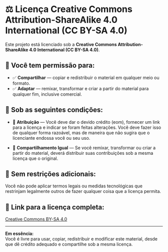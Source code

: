 # ⚖️ Licença Creative Commons Attribution-ShareAlike 4.0 International (CC BY-SA 4.0)

Este projeto está licenciado sob a **Creative Commons Attribution-ShareAlike 4.0 International (CC BY-SA 4.0)**.

## 📜 Você tem permissão para:

- ✅ **Compartilhar** — copiar e redistribuir o material em qualquer meio ou formato.
- ✅ **Adaptar** — remixar, transformar e criar a partir do material para qualquer fim, inclusive comercial.

## 🧠 Sob as seguintes condições:

- 🔗 **Atribuição** — Você deve dar o devido crédito (eom), fornecer um link para a licença e indicar se foram feitas alterações. Você deve fazer isso de qualquer forma razoável, mas de maneira que não sugira que o licenciante endossa você ou seu uso.
  
- 🔄 **Compartilhamento Igual** — Se você remixar, transformar ou criar a partir do material, deverá distribuir suas contribuições sob a mesma licença que o original.

## 🚫 Sem restrições adicionais:

Você não pode aplicar termos legais ou medidas tecnológicas que restrinjam legalmente outros de fazer qualquer coisa que a licença permita.

## 🔗 Link para a licença completa:

[Creative Commons BY-SA 4.0](https://creativecommons.org/licenses/by-sa/4.0/deed.pt)

---

**Em essência:**  
Você é livre para usar, copiar, redistribuir e modificar este material, desde que dê crédito adequado e compartilhe sob a mesma licença.

